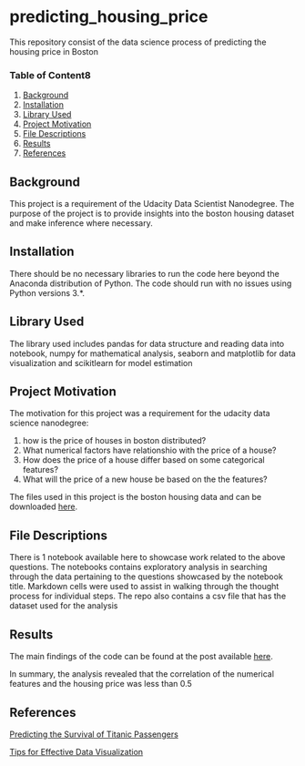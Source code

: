 # predicting_housing_price
This repository consist of the data science process of predicting the housing price in Boston



### Table of Content8

1. [Background](#background)
3. [Installation](#installation)
4. [Library Used](#library)
5. [Project Motivation](#motivation)
6. [File Descriptions](#files)
7. [Results](#results)
5. [References](#reference)

## Background <a name="background"></a>

This project is a requirement of the Udacity Data Scientist Nanodegree. The purpose of the project is to provide insights into the boston housing dataset and make inference where necessary. 

## Installation <a name="installation"></a>

There should be no necessary libraries to run the code here beyond the Anaconda distribution of Python.  The code should run with no issues using Python versions 3.*.

## Library Used <a name="library"></a>

The library used includes pandas for data structure and reading data into notebook, numpy for mathematical analysis, seaborn and matplotlib for data visualization and scikitlearn for model estimation

## Project Motivation<a name="motivation"></a>

The motivation for this project was a requirement for the udacity data science nanodegree:

1. how is the price of houses in boston distributed?
2. What numerical factors have relationshio with the price of a house?
3. How does the price of a house differ based on some categorical features?
4. What will the price of a new house be based on the the features?

The files used in this project is the boston housing data and can be downloaded [here](https://medium.com/r/?url=https%3A%2F%2Fstorage.googleapis.com%2Fkaggle-data-sets%2F395%2F799891%2Fbundle%2Farchive.zip%3FGoogleAccessId%3Dweb-data%40kaggle-161607.iam.gserviceaccount.com%26Expires%3D1585669302%26Signature%3DfcpB%252Fk59yUrzco0rGqOwyGMxQOQQ%252BZ6mR9xDxIRGoOakpADP1CruDc2nGUBNjEYtlo%252FPg8idoYfI%252F8xFbby8jr7hQzlvnXwnAHMG7%252FZM9mqlkbTg3pMAMdQp%252FELfGeJ%252BmHoI7j43XpbCAdwaAA403Hq9t4hpE7Ox4MDrP%252BgytVXvoSA74uFRUi9r0sOKyHxmZnpWZcnCHSypvibY4Wk00MXk2glWYYKhMtM%252FHZwJkdq1kjZRAP%252B2ktx4xrEM%252FqqUEWJQWPGJQ5W6TOBOQxJdODFYq97bvB6HuniT7If%252BBbGNBtNDU5JYMANXD8TvQSGx6pOs%252B5gwPxexHugUSXLRsg%253D%253D%26response-content-disposition%3Dattachment%253B%2Bfilename%253Dboston.zip). 


## File Descriptions <a name="files"></a>

There is 1 notebook available here to showcase work related to the above questions.  The notebooks contains exploratory analysis in searching through the data pertaining to the questions showcased by the notebook title.  Markdown cells were used to assist in walking through the thought process for individual steps. The repo also contains a csv file that has the dataset used for the analysis


## Results<a name="results"></a>

The main findings of the code can be found at the post available [here](https://medium.com/@adeotiadegboyega/making-predictions-are-beautiful-528a464ebfeb).

In summary, the analysis revealed that the correlation of the numerical features and the housing price was less than 0.5

## References <a name="reference"></a>

[Predicting the Survival of Titanic Passengers](https://towardsdatascience.com/predicting-the-survival-of-titanic-passengers-30870ccc7e8)

[Tips for Effective Data Visualization](https://towardsdatascience.com/tips-for-effective-data-visualization-d4b2af91db37)
